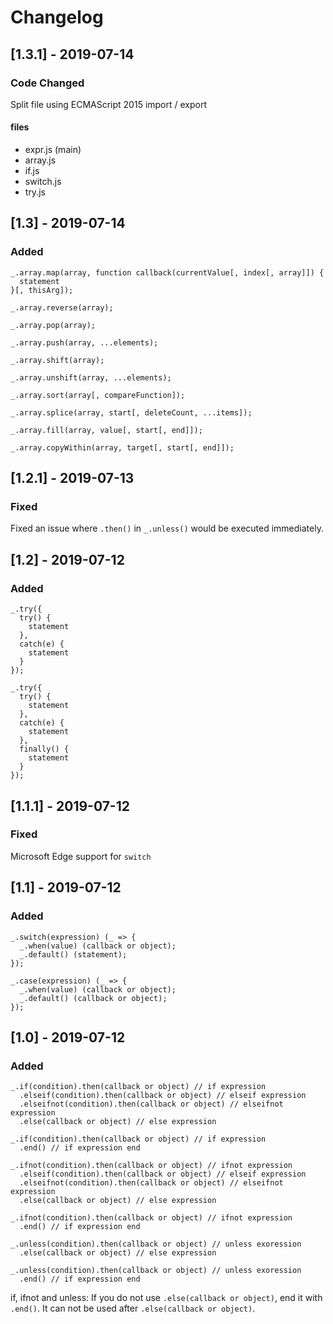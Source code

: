 # Changelog
## [1.3.1] - 2019-07-14
### Code Changed

Split file using ECMAScript 2015 import / export
#### files
- expr.js (main)
- array.js
- if.js
- switch.js
- try.js

## [1.3] - 2019-07-14
### Added

```
_.array.map(array, function callback(currentValue[, index[, array]]) {
  statement
}[, thisArg]);
```

```
_.array.reverse(array);
```

```
_.array.pop(array);
```

```
_.array.push(array, ...elements);
```

```
_.array.shift(array);
```

```
_.array.unshift(array, ...elements);
```

```
_.array.sort(array[, compareFunction]);
```

```
_.array.splice(array, start[, deleteCount, ...items]);
```

```
_.array.fill(array, value[, start[, end]]);
```

```
_.array.copyWithin(array, target[, start[, end]]);
```


## [1.2.1] - 2019-07-13
### Fixed

Fixed an issue where `.then()` in `_.unless()` would be executed immediately.

## [1.2] - 2019-07-12
### Added

```
_.try({
  try() {
    statement
  },
  catch(e) {
    statement
  }
});
```

```
_.try({
  try() {
    statement
  },
  catch(e) {
    statement
  },
  finally() {
    statement
  }
});
```

## [1.1.1] - 2019-07-12
### Fixed

Microsoft Edge support for `switch`

## [1.1] - 2019-07-12
### Added

```
_.switch(expression) (_ => {
  _.when(value) (callback or object);
  _.default() (statement);
});
```

```
_.case(expression) (_ => {
  _.when(value) (callback or object);
  _.default() (callback or object);
});
```

## [1.0] - 2019-07-12
### Added

```
_.if(condition).then(callback or object) // if expression
  .elseif(condition).then(callback or object) // elseif expression
  .elseifnot(condition).then(callback or object) // elseifnot expression
  .else(callback or object) // else expression
```

```
_.if(condition).then(callback or object) // if expression
  .end() // if expression end
```

```
_.ifnot(condition).then(callback or object) // ifnot expression
  .elseif(condition).then(callback or object) // elseif expression
  .elseifnot(condition).then(callback or object) // elseifnot expression
  .else(callback or object) // else expression
```

```
_.ifnot(condition).then(callback or object) // ifnot expression
  .end() // if expression end
```

```
_.unless(condition).then(callback or object) // unless exoression
  .else(callback or object) // else expression
```

```
_.unless(condition).then(callback or object) // unless exoression
  .end() // if expression end
```
  
if, ifnot and unless:
If you do not use `.else(callback or object)`, end it with `.end()`. It can not be used after `.else(callback or object)`.
